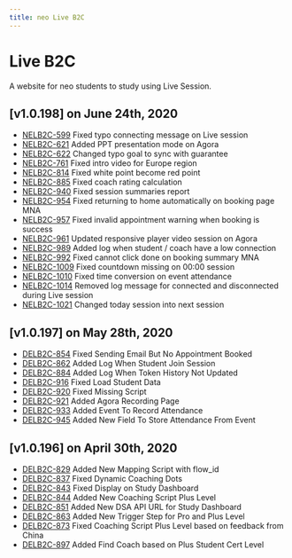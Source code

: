 ```yaml
---
title: neo Live B2C
---
```


# Live B2C
A website for neo students to study using Live Session.

## [v1.0.198] on June 24th, 2020
- [NELB2C-599](https://dyned.myjetbrains.com/youtrack/issue/NELB2C-599) Fixed typo connecting message on Live session
- [NELB2C-621](https://dyned.myjetbrains.com/youtrack/issue/NELB2C-621) Added PPT presentation mode on Agora
- [NELB2C-622](https://dyned.myjetbrains.com/youtrack/issue/NELB2C-622) Changed typo goal to sync with guarantee
- [NELB2C-761](https://dyned.myjetbrains.com/youtrack/issue/NELB2C-761) Fixed intro video for Europe region
- [NELB2C-814](https://dyned.myjetbrains.com/youtrack/issue/NELB2C-814) Fixed white point become red point
- [NELB2C-885](https://dyned.myjetbrains.com/youtrack/issue/NELB2C-885) Fixed coach rating calculation
- [NELB2C-940](https://dyned.myjetbrains.com/youtrack/issue/NELB2C-940) Fixed session summaries report
- [NELB2C-954](https://dyned.myjetbrains.com/youtrack/issue/NELB2C-954) Fixed returning to home automatically on booking page MNA
- [NELB2C-957](https://dyned.myjetbrains.com/youtrack/issue/NELB2C-957) Fixed invalid appointment warning when booking is success
- [NELB2C-961](https://dyned.myjetbrains.com/youtrack/issue/NELB2C-961) Updated responsive player video session on Agora
- [NELB2C-989](https://dyned.myjetbrains.com/youtrack/issue/NELB2C-989) Added log when student / coach have a low connection
- [NELB2C-992](https://dyned.myjetbrains.com/youtrack/issue/NELB2C-992) Fixed cannot click done on booking summary MNA
- [NELB2C-1009](https://dyned.myjetbrains.com/youtrack/issue/NELB2C-1009) Fixed countdown missing on 00:00 session
- [NELB2C-1010](https://dyned.myjetbrains.com/youtrack/issue/NELB2C-1010) Fixed time conversion on event attendance
- [NELB2C-1014](https://dyned.myjetbrains.com/youtrack/issue/NELB2C-1014) Removed log message for connected and disconnected during Live session
- [NELB2C-1021](https://dyned.myjetbrains.com/youtrack/issue/NELB2C-1021) Changed today session into next session

## [v1.0.197] on May 28th, 2020
- [DELB2C-854](https://dyned.myjetbrains.com/youtrack/issue/DELB2C-854) Fixed Sending Email But No Appointment Booked
- [DELB2C-862](https://dyned.myjetbrains.com/youtrack/issue/DELB2C-862) Added Log When Student Join Session
- [DELB2C-884](https://dyned.myjetbrains.com/youtrack/issue/DELB2C-884) Added Log When Token History Not Updated
- [DELB2C-916](https://dyned.myjetbrains.com/youtrack/issue/DELB2C-916) Fixed Load Student Data
- [DELB2C-920](https://dyned.myjetbrains.com/youtrack/issue/DELB2C-920) Fixed Missing Script
- [DELB2C-921](https://dyned.myjetbrains.com/youtrack/issue/DELB2C-921) Added Agora Recording Page
- [DELB2C-933](https://dyned.myjetbrains.com/youtrack/issue/DELB2C-933) Added Event To Record Attendance
- [DELB2C-945](https://dyned.myjetbrains.com/youtrack/issue/DELB2C-945) Added New Field To Store Attendance From Event

## [v1.0.196] on April 30th, 2020
- [DELB2C-829](https://dyned.myjetbrains.com/youtrack/issue/DELB2C-829) Added New Mapping Script with flow_id
- [DELB2C-837](https://dyned.myjetbrains.com/youtrack/issue/DELB2C-837) Fixed Dynamic Coaching Dots
- [DELB2C-843](https://dyned.myjetbrains.com/youtrack/issue/DELB2C-843) Fixed Display on Study Dashboard
- [DELB2C-844](https://dyned.myjetbrains.com/youtrack/issue/DELB2C-844) Added New Coaching Script Plus Level
- [DELB2C-851](https://dyned.myjetbrains.com/youtrack/issue/DELB2C-851) Added New DSA API URL for Study Dashboard
- [DELB2C-863](https://dyned.myjetbrains.com/youtrack/issue/DELB2C-863) Added New Trigger Step for Pro and Plus Level
- [DELB2C-873](https://dyned.myjetbrains.com/youtrack/issue/DELB2C-873) Fixed Coaching Script Plus Level based on feedback from China
- [DELB2C-897](https://dyned.myjetbrains.com/youtrack/issue/DELB2C-897) Added Find Coach based on Plus Student Cert Level
